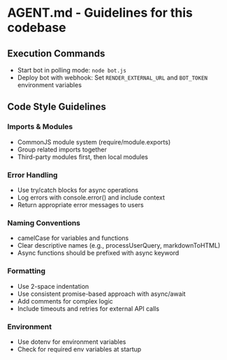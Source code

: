 # AGENT.md - Guidelines for this codebase

## Execution Commands
- Start bot in polling mode: `node bot.js`
- Deploy bot with webhook: Set `RENDER_EXTERNAL_URL` and `BOT_TOKEN` environment variables

## Code Style Guidelines

### Imports & Modules
- CommonJS module system (require/module.exports)
- Group related imports together
- Third-party modules first, then local modules

### Error Handling
- Use try/catch blocks for async operations
- Log errors with console.error() and include context
- Return appropriate error messages to users

### Naming Conventions
- camelCase for variables and functions
- Clear descriptive names (e.g., processUserQuery, markdownToHTML)
- Async functions should be prefixed with async keyword

### Formatting
- Use 2-space indentation
- Use consistent promise-based approach with async/await
- Add comments for complex logic
- Include timeouts and retries for external API calls

### Environment
- Use dotenv for environment variables
- Check for required env variables at startup